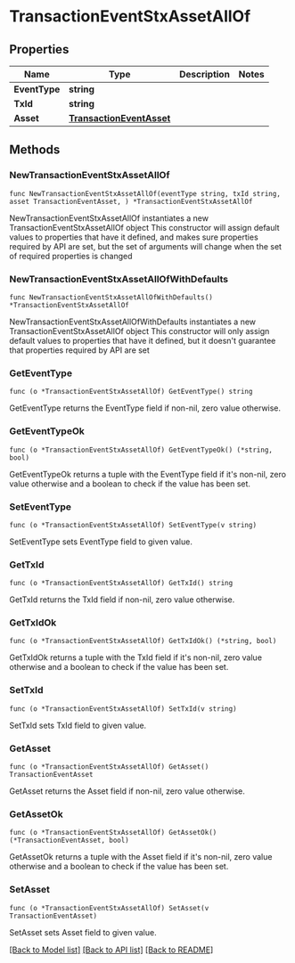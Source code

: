 # TransactionEventStxAssetAllOf

## Properties

Name | Type | Description | Notes
------------ | ------------- | ------------- | -------------
**EventType** | **string** |  | 
**TxId** | **string** |  | 
**Asset** | [**TransactionEventAsset**](TransactionEventAsset.md) |  | 

## Methods

### NewTransactionEventStxAssetAllOf

`func NewTransactionEventStxAssetAllOf(eventType string, txId string, asset TransactionEventAsset, ) *TransactionEventStxAssetAllOf`

NewTransactionEventStxAssetAllOf instantiates a new TransactionEventStxAssetAllOf object
This constructor will assign default values to properties that have it defined,
and makes sure properties required by API are set, but the set of arguments
will change when the set of required properties is changed

### NewTransactionEventStxAssetAllOfWithDefaults

`func NewTransactionEventStxAssetAllOfWithDefaults() *TransactionEventStxAssetAllOf`

NewTransactionEventStxAssetAllOfWithDefaults instantiates a new TransactionEventStxAssetAllOf object
This constructor will only assign default values to properties that have it defined,
but it doesn't guarantee that properties required by API are set

### GetEventType

`func (o *TransactionEventStxAssetAllOf) GetEventType() string`

GetEventType returns the EventType field if non-nil, zero value otherwise.

### GetEventTypeOk

`func (o *TransactionEventStxAssetAllOf) GetEventTypeOk() (*string, bool)`

GetEventTypeOk returns a tuple with the EventType field if it's non-nil, zero value otherwise
and a boolean to check if the value has been set.

### SetEventType

`func (o *TransactionEventStxAssetAllOf) SetEventType(v string)`

SetEventType sets EventType field to given value.


### GetTxId

`func (o *TransactionEventStxAssetAllOf) GetTxId() string`

GetTxId returns the TxId field if non-nil, zero value otherwise.

### GetTxIdOk

`func (o *TransactionEventStxAssetAllOf) GetTxIdOk() (*string, bool)`

GetTxIdOk returns a tuple with the TxId field if it's non-nil, zero value otherwise
and a boolean to check if the value has been set.

### SetTxId

`func (o *TransactionEventStxAssetAllOf) SetTxId(v string)`

SetTxId sets TxId field to given value.


### GetAsset

`func (o *TransactionEventStxAssetAllOf) GetAsset() TransactionEventAsset`

GetAsset returns the Asset field if non-nil, zero value otherwise.

### GetAssetOk

`func (o *TransactionEventStxAssetAllOf) GetAssetOk() (*TransactionEventAsset, bool)`

GetAssetOk returns a tuple with the Asset field if it's non-nil, zero value otherwise
and a boolean to check if the value has been set.

### SetAsset

`func (o *TransactionEventStxAssetAllOf) SetAsset(v TransactionEventAsset)`

SetAsset sets Asset field to given value.



[[Back to Model list]](../README.md#documentation-for-models) [[Back to API list]](../README.md#documentation-for-api-endpoints) [[Back to README]](../README.md)


